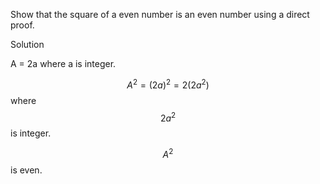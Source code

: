 Show that the square of a even number is an even number using a direct proof.

Solution

A = 2a where a is integer.

$$A^2 = (2a)^2 = 2(2a^2)$$ where $$2a^2$$ is integer.

$$A^2$$ is even.